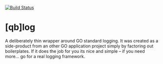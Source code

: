 [![Build Status](https://travis-ci.org/fractalqb/qblog.svg)](https://travis-ci.org/fractalqb/qblog)

# [qb]log
A deliberately thin wrapper around GO standard logging. It was created as a side-product from an other GO application project simply by factoring out boilerplates. If it does the job for you its nice and simple – if you need more… go for a real logging framework.
